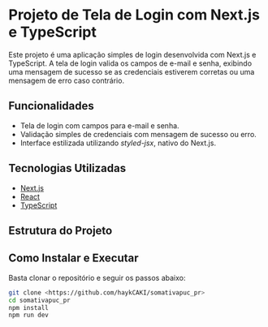 # Projeto de Tela de Login com Next.js e TypeScript

Este projeto é uma aplicação simples de login desenvolvida com Next.js e TypeScript. A tela de login valida os campos de e-mail e senha, exibindo uma mensagem de sucesso se as credenciais estiverem corretas ou uma mensagem de erro caso contrário.

## Funcionalidades

- Tela de login com campos para e-mail e senha.
- Validação simples de credenciais com mensagem de sucesso ou erro.
- Interface estilizada utilizando *styled-jsx*, nativo do Next.js.

## Tecnologias Utilizadas

- [Next.js](https://nextjs.org/)
- [React](https://reactjs.org/)
- [TypeScript](https://www.typescriptlang.org/)

## Estrutura do Projeto
## Como Instalar e Executar

Basta clonar o repositório e seguir os passos abaixo:

```bash
git clone <https://github.com/haykCAKI/somativapuc_pr>
cd somativapuc_pr
npm install
npm run dev
